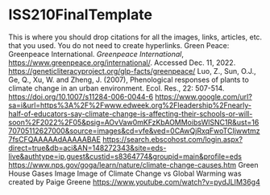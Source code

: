 # ISS210FinalTemplate
This is where you should drop citations for all the images, links, articles, etc. that you used. You do not need to create hyperlinks.
Green Peace: Greenpeace International. _Greenpeace International_, https://www.greenpeace.org/international/. Accessed Dec. 11, 2022.
https://geneticliteracyproject.org/glp-facts/greenpeace/
Luo, Z., Sun, O.J., Ge, Q., Xu, W. and Zheng, J. (2007), Phenological responses of plants to climate change in an urban environment. Ecol. Res., 22: 507-514. https://doi.org/10.1007/s11284-006-0044-6
https://www.google.com/url?sa=i&url=https%3A%2F%2Fwww.edweek.org%2Fleadership%2Fnearly-half-of-educators-say-climate-change-is-affecting-their-schools-or-will-soon%2F2022%2F05&psig=AOvVaw0mKFzKbAOMMoibsWlSNC1R&ust=1670705112627000&source=images&cd=vfe&ved=0CAwQjRxqFwoTCIjwwtmz7fsCFQAAAAAdAAAAABAE
https://search.ebscohost.com/login.aspx?direct=true&db=aci&AN=148272343&site=eds-live&authtype=ip,guest&custid=s8364774&groupid=main&profile=eds
https://www.nps.gov/goga/learn/nature/climate-change-causes.htm Green House Gases Image
Image of Climate Change vs Global Warming was created by Paige Greene
https://www.youtube.com/watch?v=pydJLIM36g4
